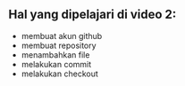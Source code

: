 ## Hal yang dipelajari di video 2:
- membuat akun github 
- membuat repository
- menambahkan file
- melakukan commit
- melakukan checkout
